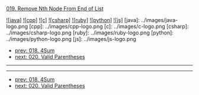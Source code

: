 [019. Remove Nth Node From End of List](https://leetcode.com/problems/remove-nth-node-from-end-of-list/)

[![java]](../java/019-remove-nth-node-from-end-of-list.md)
[![cpp]](../cpp/019-remove-nth-node-from-end-of-list.md)
[![c]](../c/019-remove-nth-node-from-end-of-list.md)
[![csharp]](../csharp/019-remove-nth-node-from-end-of-list.md)
[![ruby]](../ruby/019-remove-nth-node-from-end-of-list.md)
[![python]](../python/019-remove-nth-node-from-end-of-list.md)
[![js]](../js/019-remove-nth-node-from-end-of-list.md)
[java]: ../images/java-logo.png
[cpp]: ../images/cpp-logo.png
[c]: ../images/c-logo.png
[csharp]: ../images/csharp-logo.png
[ruby]: ../images/ruby-logo.png
[python]: ../images/python-logo.png
[js]: ../images/js-logo.png

- [prev: 018. 4Sum](018-4sum.md)
- [next: 020. Valid Parentheses](020-valid-parentheses.md)

---



---

- [prev: 018. 4Sum](018-4sum.md)
- [next: 020. Valid Parentheses](020-valid-parentheses.md)
